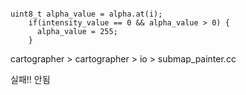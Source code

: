 ```

uint8_t alpha_value = alpha.at(i);
    if(intensity_value == 0 && alpha_value > 0) {
      alpha_value = 255;
    }
```


cartographer > cartographer > io > submap_painter.cc


 실패!! 안됨



 